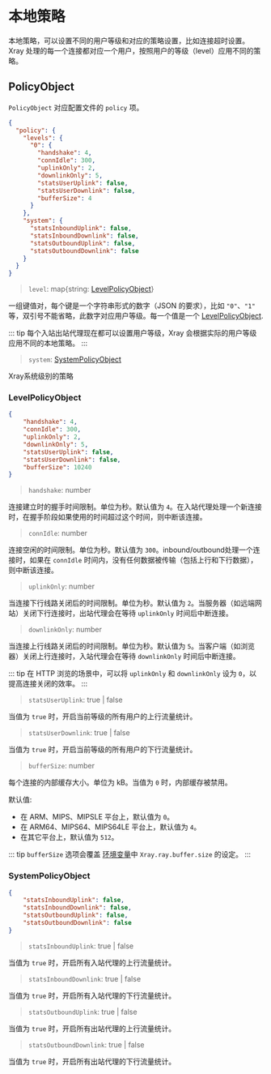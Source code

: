 # 本地策略

本地策略，可以设置不同的用户等级和对应的策略设置，比如连接超时设置。Xray 处理的每一个连接都对应一个用户，按照用户的等级（level）应用不同的策略。

## PolicyObject

`PolicyObject` 对应配置文件的 `policy` 项。

```json
{
  "policy": {
    "levels": {
      "0": {
        "handshake": 4,
        "connIdle": 300,
        "uplinkOnly": 2,
        "downlinkOnly": 5,
        "statsUserUplink": false,
        "statsUserDownlink": false,
        "bufferSize": 4
      }
    },
    "system": {
      "statsInboundUplink": false,
      "statsInboundDownlink": false,
      "statsOutboundUplink": false,
      "statsOutboundDownlink": false
    }
  }
}
```
>`level`: map{string: [LevelPolicyObject](#levelpolicyobject)}

一组键值对，每个键是一个字符串形式的数字（JSON 的要求），比如 `"0"`、`"1"` 等，双引号不能省略，此数字对应用户等级。每一个值是一个 [LevelPolicyObject](#levelpolicyobject).

::: tip
每个入站出站代理现在都可以设置用户等级，Xray 会根据实际的用户等级应用不同的本地策略。
:::

>`system`: [SystemPolicyObject](#systempolicyobject)

Xray系统级别的策略


### LevelPolicyObject

```json
{
    "handshake": 4,
    "connIdle": 300,
    "uplinkOnly": 2,
    "downlinkOnly": 5,
    "statsUserUplink": false,
    "statsUserDownlink": false,
    "bufferSize": 10240
}
```
>`handshake`: number

连接建立时的握手时间限制。单位为秒。默认值为 `4`。在入站代理处理一个新连接时，在握手阶段如果使用的时间超过这个时间，则中断该连接。

>`connIdle`: number

连接空闲的时间限制。单位为秒。默认值为 `300`。inbound/outbound处理一个连接时，如果在 `connIdle` 时间内，没有任何数据被传输（包括上行和下行数据），则中断该连接。

>`uplinkOnly`: number

当连接下行线路关闭后的时间限制。单位为秒。默认值为 `2`。当服务器（如远端网站）关闭下行连接时，出站代理会在等待 `uplinkOnly` 时间后中断连接。

>`downlinkOnly`: number

当连接上行线路关闭后的时间限制。单位为秒。默认值为 `5`。当客户端（如浏览器）关闭上行连接时，入站代理会在等待 `downlinkOnly` 时间后中断连接。

::: tip
在 HTTP 浏览的场景中，可以将 `uplinkOnly` 和 `downlinkOnly` 设为 `0`，以提高连接关闭的效率。
:::

>`statsUserUplink`: true | false

当值为 `true` 时，开启当前等级的所有用户的上行流量统计。

>`statsUserDownlink`: true | false

当值为 `true` 时，开启当前等级的所有用户的下行流量统计。

>`bufferSize`: number

每个连接的内部缓存大小。单位为 kB。当值为 `0` 时，内部缓存被禁用。

默认值: 
* 在 ARM、MIPS、MIPSLE 平台上，默认值为 `0`。
* 在 ARM64、MIPS64、MIPS64LE 平台上，默认值为 `4`。
* 在其它平台上，默认值为 `512`。

::: tip
`bufferSize` 选项会覆盖 [环境变量](env.md#每个连接的缓存大小)中 `Xray.ray.buffer.size` 的设定。
:::


### SystemPolicyObject

```json
{
    "statsInboundUplink": false,
    "statsInboundDownlink": false,
    "statsOutboundUplink": false,
    "statsOutboundDownlink": false
}
```

>`statsInboundUplink`: true | false

当值为 `true` 时，开启所有入站代理的上行流量统计。

>`statsInboundDownlink`: true | false

当值为 `true` 时，开启所有入站代理的下行流量统计。

>`statsOutboundUplink`: true | false

当值为 `true` 时，开启所有出站代理的上行流量统计。

>`statsOutboundDownlink`: true | false

当值为 `true` 时，开启所有出站代理的下行流量统计。
